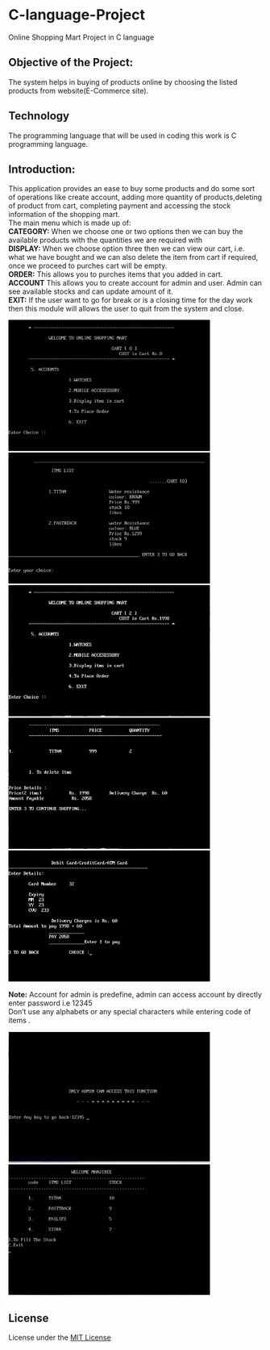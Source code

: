 # C-language-Project
 Online Shopping Mart Project in C language

## Objective of the Project:
The system helps in buying of products online by choosing the listed products from  website(E-Commerce site).

## Technology
The programming language that will be used in coding this work is C programming language.

## Introduction:
This application provides an ease to buy some products and do some sort of operations like create account, adding more quantity of products,deleting of product from cart, completing payment and accessing the stock information of the shopping mart.<br>
The main menu which is made up of:<br>
**CATEGORY:** When we choose one or two options then we can buy the available products with the quantities we are required with<br>
**DISPLAY:** When we choose option three then we can view our cart, i.e. what we have bought and we can also delete the item from cart if required, once we proceed to purches cart will be empty.<br>
**ORDER:** This allows you to purches items that you added in cart.<br>
**ACCOUNT** This allows you to create account for admin and user. Admin can see available stocks and can update amount of it.<br>
**EXIT:** If the user want to go for break or is a closing time for the day work then this module will allows the user to quit from the system and close.

<img src="https://github.com/manjirikolte/C-language-Project/blob/master/screenShot/Screen1.png" width="400" height="260">
<img src="https://github.com/manjirikolte/C-language-Project/blob/master/screenShot/Screen2.png" width="400" height="260">

<img src="https://github.com/manjirikolte/C-language-Project/blob/master/screenShot/Item%20list.png" width="400" height="260">

<img src="https://github.com/manjirikolte/C-language-Project/blob/master/screenShot/cart%20item.png" width="400" height="260">

<img src="https://github.com/manjirikolte/C-language-Project/blob/master/screenShot/COD.png" width="400" height="260">

**Note:** Account for admin is predefine, admin can access account by directly enter password i.e 12345<br>
  Don’t use any alphabets or any special characters while entering code of items .

<img src="https://github.com/manjirikolte/C-language-Project/blob/master/screenShot/screenshot%20adminAccount.png" width="400" height="260">


<img src="https://github.com/manjirikolte/C-language-Project/blob/master/screenShot/stocks%20info.png" width="400" height="260">

## License
License under the <a href="https://github.com/manjirikolte/C-language-Project/blob/master/LICENSE.txt">MIT License</a>




